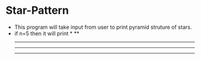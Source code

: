# Star-Pattern
- This program will take input from user to print pyramid struture of stars.
- if n=5 then it will print
  *
  **
  ***
  ****
  *****
